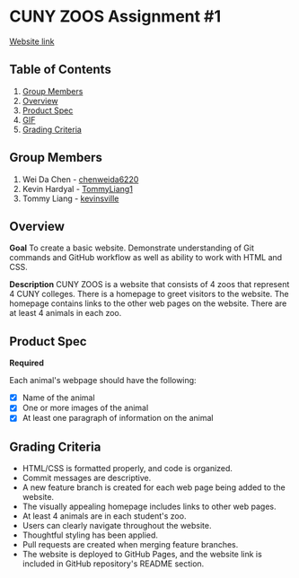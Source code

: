 # CUNY ZOOS Assignment #1

[Website link](https://tommyliang1.github.io/WebDevelopmentAssignment1/)

## Table of Contents
1. [Group Members](#Group-Members)
2. [Overview](#Overview)
3. [Product Spec](#Product-Spec)
4. [GIF](#GIF)
5. [Grading Criteria](#Grading-Criteria)

## Group Members
1. Wei Da Chen - [chenweida6220](https://github.com/chenweida6220)
2. Kevin Hardyal - [TommyLiang1](https://github.com/TommyLiang1)
3. Tommy Liang - [kevinsville](https://github.com/kevinville)

## Overview
**Goal**
To create a basic website. Demonstrate understanding of Git commands and GitHub workflow as well as ability to work with HTML and CSS.

**Description**
CUNY ZOOS is a website that consists of 4 zoos that represent 4 CUNY colleges. There is a homepage to greet visitors to the website. The homepage contains links to the other web pages on the website. There are at least 4 animals in each zoo. 

## Product Spec
**Required**

Each animal's webpage should have the following:
* [x] Name of the animal
* [x] One or more images of the animal
* [x] At least one paragraph of information on the animal

## Grading Criteria
* HTML/CSS is formatted properly, and code is organized. 
* Commit messages are descriptive.
* A new feature branch is created for each web page being added to the website.
* The visually appealing homepage includes links to other web pages. 
* At least 4 animals are in each student's zoo.
* Users can clearly navigate throughout the website.
* Thoughtful styling has been applied.
* Pull requests are created when merging feature branches.
* The website is deployed to GitHub Pages, and the website link is included in GitHub repository's README section.

